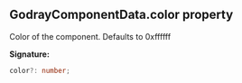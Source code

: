 
## GodrayComponentData.color property

Color of the component. Defaults to 0xffffff

**Signature:**

```typescript
color?: number;
```
